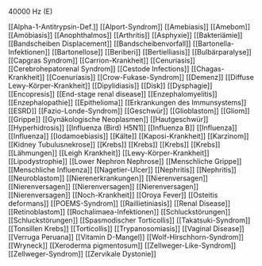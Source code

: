 40000 Hz (E)

[[Alpha-1-Antitrypsin-Def.]]
[[Alport-Syndrom]]
[[Amebiasis]]
[[Amebom]]
[[Amöbiasis]]
[[Anophthalmos]]
[[Arthritis]]
[[Asphyxie]]
[[Bakteriämie]]
[[Bandscheiben Displacement]]
[[Bandscheibenvorfall]]
[[Bartonella-Infektionen]]
[[Bartonellose]]
[[Beriberi]]
[[Bertielliasis]]
[[Bulbärparalyse]]
[[Capgras Syndrom]]
[[Carrion-Krankheit]]
[[Cenuriasis]]
[[Cerebrohepatorenal Syndrom]]
[[Cestode Infections]]
[[Chagas-Krankheit]]
[[Coenuriasis]]
[[Crow-Fukase-Syndrom]]
[[Demenz]]
[[Diffuse Lewy-Körper-Krankheit]]
[[Dipylidiasis]]
[[Disk]]
[[Dysphagie]]
[[Encopresis]]
[[End-stage renal disease]]
[[Enzephalomyelitis]]
[[Enzephalopathie]]
[[Epithelioma]]
[[Erkrankungen des Immunsystems]]
[[ESRD]]
[[Fazio-Londe-Syndrom]]
[[Geschwür]]
[[Glioblastom]]
[[Gliom]]
[[Grippe]]
[[Gynäkologische Neoplasmen]]
[[Hautgeschwür]]
[[Hyperhidrosis]]
[[Influenza (Bird) H5N1]]
[[Influenza B]]
[[Influenza]]
[[Influenza]]
[[Iodamoebiasis]]
[[Kälte]]
[[Kaposi-Krankheit]]
[[Karzinom]]
[[Kidney Tubulusnekrose]]
[[Krebs]]
[[Krebs]]
[[Krebs]]
[[Krebs]]
[[Lähmungen]]
[[Leigh Krankheit]]
[[Lewy-Körper-Krankheit]]
[[Lipodystrophie]]
[[Lower Nephron Nephrose]]
[[Menschliche Grippe]]
[[Menschliche Influenza]]
[[Nagetier-Ulcer]]
[[Nephritis]]
[[Nephritis]]
[[Neuroblastom]]
[[Nierenerkrankungen]]
[[Nierenversagen]]
[[Nierenversagen]]
[[Nierenversagen]]
[[Nierenversagen]]
[[Nierenversagen]]
[[Noch-Krankheit]]
[[Oroya Fever]]
[[Osteitis deformans]]
[[POEMS-Syndrom]]
[[Raillietiniasis]]
[[Renal Disease]]
[[Retinoblastom]]
[[Rochalimaea-Infektionen]]
[[Schluckstörungen]]
[[Schluckstörungen]]
[[Spasmodischer Torticollis]]
[[Takatsuki-Syndrom]]
[[Tonsillen Krebs]]
[[Torticollis]]
[[Trypanosomiasis]]
[[Vaginal Disease]]
[[Verruga Peruana]]
[[Vitamin D-Mangel]]
[[Wolf-Hirschhorn-Syndrom]]
[[Wryneck]]
[[Xeroderma pigmentosum]]
[[Zellweger-Like-Syndrom]]
[[Zellweger-Syndrom]]
[[Zervikale Dystonie]]